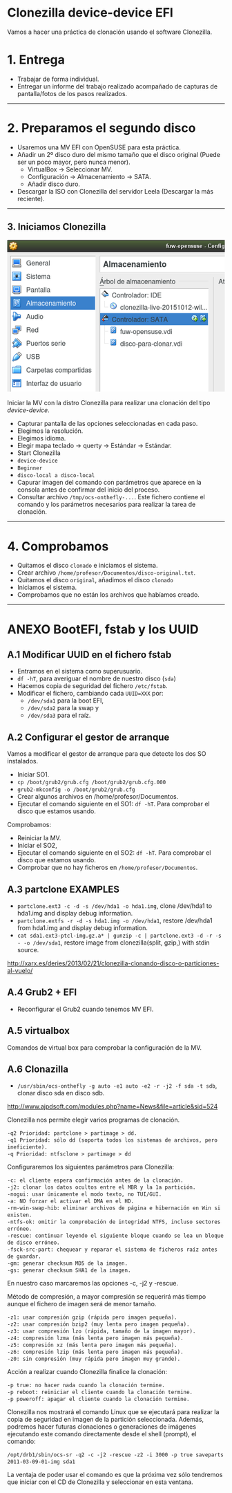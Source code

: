 
# Clonezilla device-device EFI

Vamos a hacer una práctica de clonación usando el software Clonezilla.

# 1. Entrega

* Trabajar de forma individual.
* Entregar un informe del trabajo realizado acompañado de capturas
de pantalla/fotos de los pasos realizados.

---

# 2. Preparamos el segundo disco

* Usaremos una MV EFI con OpenSUSE para esta práctica.
* Añadir un 2º disco duro del mismo tamaño que el disco original (Puede ser un poco mayor, pero nunca menor).
    * VirtualBox -> Seleccionar MV.
    * Configuración -> Almacenamiento -> SATA.
    * Añadir disco duro.
* Descargar la ISO con Clonezilla del servidor Leela
(Descargar la más reciente).

---

## 3. Iniciamos Clonezilla

![vbox-add-hdd.png](./images/vbox-add-hdd.png)

Iniciar la MV con la distro Clonezilla para realizar una clonación del tipo *device-device*.
* Capturar pantalla de las opciones seleccionadas en cada paso.
* Elegimos la resolución.
* Elegimos idioma.
* Elegir mapa teclado -> querty -> Estándar -> Estándar.
* Start Clonezilla
* `device-device`
* `Beginner`
* `disco-local a disco-local`
* Capurar imagen del comando con parámetros que aparece en la consola antes de
confirmar del inicio del proceso.
* Consultar archivo `/tmp/ocs-onthefly-...`. Este fichero contiene el comando y los parámetros necesarios para realizar la tarea de clonación.

---

# 4. Comprobamos

* Quitamos el disco `clonado` e iniciamos el sistema.
* Crear archivo `/home/profesor/Documentos/disco-original.txt`.
* Quitamos el disco `original`, añadimos el disco `clonado`
* Iniciamos el sistema.
* Comprobamos que no están los archivos que habíamos creado.

---

# ANEXO BootEFI, fstab y los UUID

## A.1 Modificar UUID en el fichero fstab

* Entramos en el sistema como superusuario.
* `df -hT`, para averiguar el nombre de nuestro disco (`sda`)
* Hacemos copia de seguridad del fichero `/etc/fstab`.
* Modificar el fichero, cambiando cada `UUID=XXX` por:
    * `/dev/sda1` para la boot EFI,
    * `/dev/sda2` para la swap y
    * `/dev/sda3` para el raíz.

## A.2 Configurar el gestor de arranque

Vamos a modificar el gestor de arranque para que detecte los dos SO instalados.

* Iniciar SO1.
* `cp /boot/grub2/grub.cfg /boot/grub2/grub.cfg.000`
* `grub2-mkconfig -o /boot/grub2/grub.cfg`
* Crear algunos archivos en /home/profesor/Documentos.
* Ejecutar el comando siguiente en el SO1: `df -hT`. Para comprobar el disco que estamos usando.

Comprobamos:

* Reiniciar la MV.
* Iniciar el SO2,
* Ejecutar el comando siguiente en el SO2: `df -hT`. Para comprobar el disco que estamos usando.
* Comprobar que no hay ficheros en `/home/profesor/Documentos`.

## A.3 partclone EXAMPLES

* `partclone.ext3 -c -d -s /dev/hda1 -o hda1.img`, clone /dev/hda1 to hda1.img and display debug information.
* `partclone.extfs -r -d -s hda1.img -o /dev/hda1`, restore /dev/hda1 from hda1.img and display debug information.
* `cat sda1.ext3-ptcl-img.gz.a* | gunzip -c | partclone.ext3 -d -r -s - -o /dev/sda1`, restore image from clonezilla(split, gzip,) with stdin source.

http://xarx.es/deries/2013/02/21/clonezilla-clonando-disco-o-particiones-al-vuelo/

## A.4 Grub2 + EFI

* Reconfigurar el Grub2 cuando tenemos MV EFI.

## A.5 virtualbox

Comandos de virtual box para comprobar la configuración de la MV.

## A.6 Clonazilla

* `/usr/sbin/ocs-onthefly -g auto -e1 auto -e2 -r -j2 -f sda -t sdb`, clonar disco
sda en disco sdb.

http://www.ajpdsoft.com/modules.php?name=News&file=article&sid=524

Clonezilla nos permite elegir varios programas de clonación.

```
-q2 Prioridad: partclone > partimage > dd.
-q1 Prioridad: sólo dd (soporta todos los sistemas de archivos, pero ineficiente).
-q Prioridad: ntfsclone > partimage > dd
```

Configuraremos los siguientes parámetros para Clonezilla:

```
-c: el cliente espera confirmación antes de la clonación.
-j2: clonar los datos ocultos entre el MBR y la 1a partición.
-nogui: usar únicamente el modo texto, no TUI/GUI.
-a: NO forzar el activar el DMA en el HD.
-rm-win-swap-hib: eliminar archivos de página e hibernación en Win si existen.
-ntfs-ok: omitir la comprobación de integridad NTFS, incluso sectores erróneo.
-rescue: continuar leyendo el siguiente bloque cuando se lea un bloque de disco erróneo.
-fsck-src-part: chequear y reparar el sistema de ficheros raíz antes de guardar.
-gm: generar checksum MD5 de la imagen.
-gs: generar checksum SHA1 de la imagen.
```
En nuestro caso marcaremos las opciones -c, -j2 y -rescue.

Método de compresión, a mayor compresión se requerirá más tiempo aunque el fichero de imagen será de menor tamaño.

```
-z1: usar compresión gzip (rápida pero imagen pequeña).
-z2: usar compresión bzip2 (muy lenta pero imagen pequeña).
-z3: usar compresión lzo (rápida, tamaño de la imagen mayor).
-z4: compresión lzma (más lenta pero imagen más pequeña).
-z5: compresión xz (más lenta pero imagen más pequeña).
-z6: compresión lzip (más lenta pero imagen más pequeña).
-z0: sin compresión (muy rápida pero imagen muy grande).
```

Acción a realizar cuando Clonezilla finalice la clonación:
```
-p true: no hacer nada cuando la clonación termine.
-p reboot: reiniciar el cliente cuando la clonación termine.
-p poweroff: apagar el cliente cuando la clonación termine.
```

Clonezilla nos mostrará el comando Linux que se ejecutará para realizar la copia de seguridad en imagen de la partición seleccionada. Además, podremos hacer futuras clonaciones o generaciones de imágenes ejecutando este comando directamente desde el shell (prompt), el comando:

```
/opt/drb1/sbin/ocs-sr -q2 -c -j2 -rescue -z2 -i 3000 -p true saveparts 2011-03-09-01-img sda1
```

La ventaja de poder usar el comando es que la próxima vez sólo tendremos que iniciar con el CD de Clonezilla y seleccionar en esta ventana.
